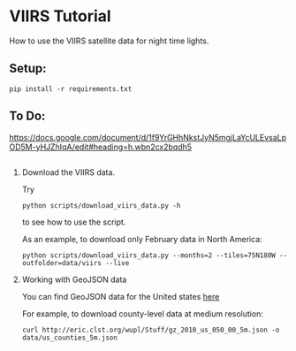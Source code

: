 # VIIRS Tutorial
How to use the VIIRS satellite data for night time lights.

## Setup:
`pip install -r requirements.txt`

## To Do:
https://docs.google.com/document/d/1f9YrGHhNkstJyN5mgjLaYcULEvsaLpOD5M-yHJZhIqA/edit#heading=h.wbn2cx2bqdh5

##

1. Download the VIIRS data.

   Try
   ```
   python scripts/download_viirs_data.py -h
   ```
   to see how to use the script.

   As an example, to download only February data in North America:
   ```
   python scripts/download_viirs_data.py --months=2 --tiles=75N180W --outfolder=data/viirs --live
   ```

1. Working with GeoJSON data

   You can find GeoJSON data for the United states [here](http://eric.clst.org/Stuff/USGeoJSON)

   For example, to download county-level data at medium resolution:
   ```
   curl http://eric.clst.org/wupl/Stuff/gz_2010_us_050_00_5m.json -o data/us_counties_5m.json
   ```

